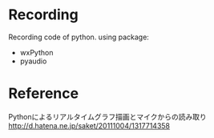 # Recording
Recording code of python.
using package:
- wxPython
- pyaudio

# Reference

Pythonによるリアルタイムグラフ描画とマイクからの読み取り  
http://d.hatena.ne.jp/saket/20111004/1317714358
